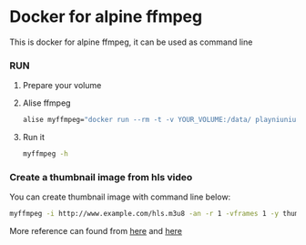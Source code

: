 # Docker for alpine ffmpeg

This is docker for alpine ffmpeg, it can be used as command line

### RUN

1. Prepare your volume

2. Alise ffmpeg

    ```bash
    alise myffmpeg="docker run --rm -t -v YOUR_VOLUME:/data/ playniuniu/ffmpeg ffmpeg"
    ```

3. Run it

    ```bash
    myffmpeg -h
    ```

### Create a thumbnail image from hls video

You can create thumbnail image with command line below:

```bash
myffmpeg -i http://www.example.com/hls.m3u8 -an -r 1 -vframes 1 -y thumbnail.jpg
```

More reference can found from [here](http://superuser.com/questions/592160/optimise-ffmpeg-live-stream-thumbnail) and [here](https://www.binpress.com/tutorial/how-to-generate-video-previews-with-ffmpeg/138)
